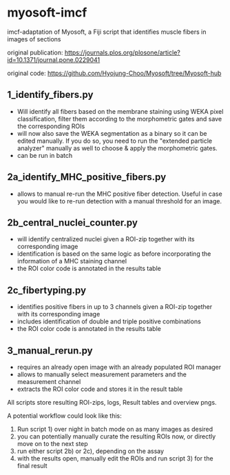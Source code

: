 # myosoft-imcf

imcf-adaptation of Myosoft, a Fiji script that identifies muscle fibers in images of sections

original publication: https://journals.plos.org/plosone/article?id=10.1371/journal.pone.0229041

original code: https://github.com/Hyojung-Choo/Myosoft/tree/Myosoft-hub


## 1_identify_fibers.py
- Will identify all fibers based on the membrane staining using WEKA pixel classification, filter them according to the morphometric gates and save the corresponding ROIs
- will now also save the WEKA segmentation as a binary so it can be edited manually. If you do so, you need to run the "extended particle analyzer" manually as well to choose & apply the morphometric gates.
- can be run in batch

## 2a_identify_MHC_positive_fibers.py
- allows to manual re-run the MHC positive fiber detection. Useful in case you would like to re-run detection with a manual threshold for an image.

## 2b_central_nuclei_counter.py
- will identify centralized nuclei given a ROI-zip together with its corresponding image
- identification is based on the same logic as before incorporating the information of a MHC staining channel
- the ROI color code is annotated in the results table

## 2c_fibertyping.py
- identifies positive fibers in up to 3 channels given a ROI-zip together with its corresponding image
- includes identification of double and triple positive combinations
- the ROI color code is annotated in the results table

## 3_manual_rerun.py
- requires an already open image with an already populated ROI manager
- allows to manually select measurement parameters and the measurement channel
- extracts the ROI color code and stores it in the result table

All scripts store resulting ROI-zips, logs, Result tables and overview pngs.

A potential workflow could look like this:

1. Run script 1) over night in batch mode on as many images as desired
2. you can potentially manually curate the resulting ROIs now, or directly move on to the next step
3. run either script 2b) or 2c), depending on the assay
4. with the results open, manually edit the ROIs and run script 3) for the final result
